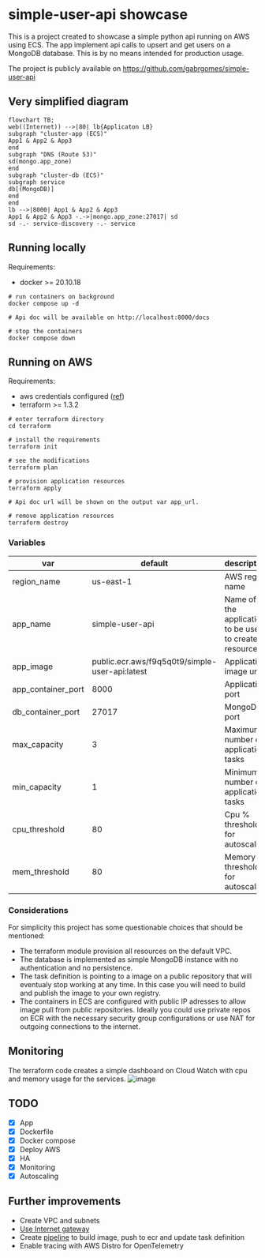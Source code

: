 # simple-user-api showcase
This is a project created to showcase a simple python api running on AWS using ECS. The app implement api calls to upsert and get users on a MongoDB database. This is by no means intended for production usage.

The project is publicly available on https://github.com/gabrgomes/simple-user-api


## Very simplified diagram
```mermaid
flowchart TB;
web((Internet)) -->|80| lb{Applicaton LB}
subgraph "cluster-app (ECS)"
App1 & App2 & App3
end
subgraph "DNS (Route 53)"
sd(mongo.app_zone)
end
subgraph "cluster-db (ECS)"
subgraph service
db[(MongoDB)]
end
end
lb -->|8000| App1 & App2 & App3
App1 & App2 & App3 -.->|mongo.app_zone:27017| sd
sd -.- service-discovery -.- service
```

## Running locally
Requirements:
- docker >= 20.10.18
  
```shell
# run containers on background
docker compose up -d

# Api doc will be available on http://localhost:8000/docs

# stop the containers
docker compose down
```

## Running on AWS
Requirements:
- aws credentials configured ([ref](https://registry.terraform.io/providers/hashicorp/aws/latest/docs#authentication-and-configuration))
- terraform >= 1.3.2

```shell
# enter terraform directory
cd terraform

# install the requirements
terraform init

# see the modifications 
terraform plan

# provision application resources
terraform apply

# Api doc url will be shown on the output var app_url.

# remove application resources
terraform destroy
```

### Variables
| var | default  | description |
|---|---|---|
| region_name  | us-east-1  | AWS region name  |
|  app_name |  simple-user-api |  Name of the application to be used to create resources. |
|  app_image | public.ecr.aws/f9q5q0t9/simple-user-api:latest  | Application image url |
|  app_container_port |  8000 | Application port |
|  db_container_port |  27017 | MongoDB port |
|  max_capacity |  3 | Maximum number of application tasks |
|  min_capacity |  1 | Minimum number of application tasks |
|  cpu_threshold |  80 | Cpu % threshold for autoscaling |
|  mem_threshold |  80 | Memory % threshold for autoscaling |

### Considerations
For simplicity this project has some questionable choices that should be mentioned:
- The terraform module provision all resources on the default VPC.
- The database is implemented as simple MongoDB instance with no authentication and no persistence.
- The task definition is pointing to a image on a public repository that will eventualy stop working at any time. In this case you will need to build and publish the image to your own registry.
- The containers in ECS are configured with public IP adresses to allow image pull from public repositories. Ideally you could use private repos on ECR with the necessary security group configurations or use NAT for outgoing connections to the internet.


## Monitoring 
The terraform code creates a simple dashboard on Cloud Watch with cpu and memory usage for the services.
![image](https://user-images.githubusercontent.com/8647236/203460099-c0187f4f-a0b8-4f28-975d-9f1b370aeb35.png)


## TODO
- [x] App
- [x] Dockerfile
- [x] Docker compose
- [x] Deploy AWS
- [x] HA
- [x] Monitoring
- [x] Autoscaling
  
## Further improvements
- Create VPC and subnets
- [Use Internet gateway](https://engineering.finleap.com/posts/2020-02-20-ecs-fargate-terraform/)
- Create [pipeline](https://engineering.finleap.com/posts/2020-02-20-ecs-fargate-terraform/) to build image, push to ecr and update task definition
- Enable tracing with AWS Distro for OpenTelemetry
